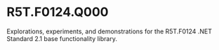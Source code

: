 # R5T.F0124.Q000
Explorations, experiments, and demonstrations for the R5T.F0124 .NET Standard 2.1 base functionality library.